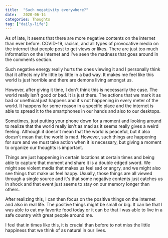```yaml
---
title:  "Such negativity everywhere?"
date:   2020-06-14
categories: Thoughts
tag: ["daily-life"]
---
```

As of late, It seems that there are more negative contents on the internet than ever before.
COVID-19, racism, and all types of provocative media on the internet that people post to get views or likes.
There are just too much information on the internet and I've seen the madness that goes around in the comments section.

Such negative energy really hurts the ones viewing it and I personally think that it affects my life little by little in a bad way.
It makes me feel like this world is just horrible and there are demons living amongst us.

However, after giving it time, I don't think this is necessarily the case.
The world really isn't good or bad.
It is just there.
The actions that we mark it as bad or unethical just happens and it's not happening in every meter of the world.
It happens for some reason in a specific place and the internet is able to spread it to the smartphones in our hands and also to our desktops.

Sometimes, just putting your phone down for a moment and looking around to realize that the world really isn't as mad as it seems really gives a weird feeling.
Although it doesn't mean that the world is peaceful, but it also doesn't mean that the world is mad.
However, such things are happening for sure and we must take action when it is necessary, but giving a moment to organize our thoughts is important.

Things are just happening in certain locations at certain times and being able to capture that moment and share it is a double edged sword.
We might see violent media that makes us feel sad or angry, and we might also see things that make us feel happy.
Usually, those things are all viewed through a single source and it's that some negative contents just catches us in shock and that event just seems to stay on our memory longer than others.

After realizing this, I can then focus on the positive things on the internet and also in real life.
The positive things might be small or big.
It can be that I was able to eat my favorite food today or it can be that I was able to live in a safe country with great people around me.

I feel that in times like this, it is crucial than before to not miss the little happiness that we think of as natural in our lives.
